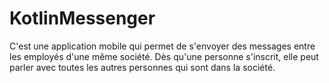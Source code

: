 # KotlinMessenger
C'est une application mobile qui permet de s'envoyer des messages entre les employés d'une même société. 
Dès qu'une personne s'inscrit, elle peut parler avec toutes les autres personnes qui sont dans la société.
